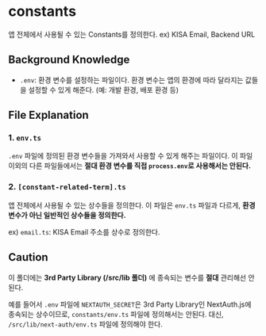 # constants

앱 전체에서 사용될 수 있는 Constants를 정의한다. ex) KISA Email, Backend URL

## Background Knowledge

- `.env`: 환경 변수를 설정하는 파일이다. 환경 변수는 앱의 환경에 따라 달라지는 값들을 설정할 수 있게 해준다. (예: 개발 환경, 배포 환경 등)

## File Explanation

### 1. `env.ts`

`.env` 파일에 정의된 환경 변수들을 가져와서 사용할 수 있게 해주는 파일이다. 이 파일 이외의 다른 파일들에서는 **절대 환경 변수를 직접 `process.env`로 사용해서는 안된다.**

### 2. `[constant-related-term].ts`

앱 전체에서 사용될 수 있는 상수들을 정의한다. 이 파일은 `env.ts` 파일과 다르게, **환경 변수가 아닌 일반적인 상수들을 정의한다.**

ex) `email.ts`: KISA Email 주소를 상수로 정의한다.

## Caution

이 폴더에는 **3rd Party Library (/src/lib 폴더)** 에 종속되는 변수를 **절대** 관리해선 안된다.

예를 들어서 `.env` 파일에 `NEXTAUTH_SECRET`은 3rd Party Library인 NextAuth.js에 종속되는 상수이므로, `constants/env.ts` 파일에 정의해서는 안된다. 대신, `/src/lib/next-auth/env.ts` 파일에 정의해야 한다.
